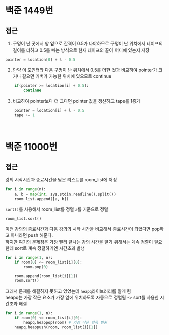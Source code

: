 # 백준 1449번

## 접근

1. 구멍이 난 곳에서 양 옆으로 간격이 0.5가 나야하므로 구멍이 난 위치에서 테이프의 길이를 더하고 0.5를 빼는 방식으로 현재 테이프의 끝이 어디에 있는지 저장
   <br>

```python
pointer = location[0] + l - 0.5
```

2. 만약 이 포인터와 다음 구멍이 난 위치에서 0.5를 더한 것과 비교하여 pointer가 크거나 같으면 커버가 가능한 위치에 있으므로 continue

```python
    if(pointer >= location[i] + 0.5):
        continue
```

3. 비교하여 pointer보다 더 크다면 pointer 값을 갱신하고 tape를 1증가

```python
    pointer = location[i] + l - 0.5
    tape += 1
```

<br>

# 백준 11000번

## 접근

강의 시작시간과 종료시간을 담은 리스트를 room_list에 저장

```python
for i in range(n):
    a, b = map(int, sys.stdin.readline().split())
    room_list.append([a, b])
```

`sort()`를 사용해서 room_list를 정렬 `a`를 기준으로 정렬

```python
room_list.sort()
```

이전 강의의 종료시간과 다음 강의의 시작 시간을 비교해서 종료시간이 되었다면 pop하고 아니라면 push 해준다.
<br>
하지만 여기의 문제점은 가장 빨리 끝나는 강의 시간을 알기 위해서는 계속 정렬이 필요한데 sort로 계속 정렬하기엔 시간초과 발생

```python
for i in range(1, n):
    if room[0] <= room_list[i][0]:
        room.pop(0)

    room.append(room_list[i][1])
    room.sort()
```

그래서 문제를 해결하지 못하고 있었는데 `heapq`라이브러리를 알게 됨
<br>
heapq는 가장 작은 요소가 가장 앞에 위치하도록 자동으로 정렬됨
-> sort를 사용한 시간초과 해결

```python
for i in range(1, n):
    if room[0] <= room_list[i][0]:
        heapq.heappop(room) # 가장 작은 항목 반환
    heapq.heappush(room, room_list[i][1])
```

